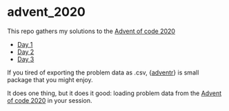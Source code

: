 
<!-- README.md is generated from README.Rmd. Please edit that file -->

# advent\_2020

This repo gathers my solutions to the [Advent of code
2020](https://adventofcode.com/)

-   [Day
    1](https://github.com/benjaminguinaudeau/advent_2020/blob/master/day_1.md)
-   [Day
    2](https://github.com/benjaminguinaudeau/advent_2020/blob/master/day_2.md)
-   [Day
    3](https://github.com/benjaminguinaudeau/advent_2020/blob/master/day_3.md)

If you tired of exporting the problem data as .csv,
{[adventr](https://github.com/benjaminguinaudeau/adventr)} is small
package that you might enjoy.

It does one thing, but it does it good: loading problem data from the
[Advent of code 2020](https://adventofcode.com/) in your session.
